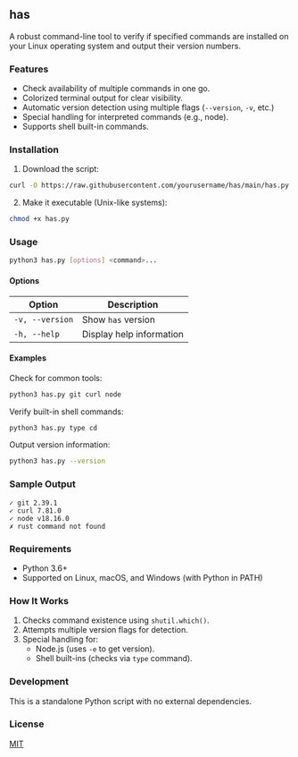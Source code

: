 ## has

A robust command-line tool to verify if specified commands are installed on your Linux operating system and output their version numbers.

### Features

- Check availability of multiple commands in one go.
- Colorized terminal output for clear visibility.
- Automatic version detection using multiple flags (`--version`, `-v`, etc.)
- Special handling for interpreted commands (e.g., node).
- Supports shell built-in commands.

### Installation

1. Download the script:
```bash
curl -O https://raw.githubusercontent.com/yourusername/has/main/has.py
```
2. Make it executable (Unix-like systems):
```bash
chmod +x has.py
```

### Usage

```bash
python3 has.py [options] <command>...
```

#### Options

| Option          | Description                          |
|-----------------|--------------------------------------|
| `-v, --version` | Show `has` version                  |
| `-h, --help`    | Display help information            |

#### Examples

Check for common tools:
```bash
python3 has.py git curl node
```

Verify built-in shell commands:
```bash
python3 has.py type cd
```

Output version information:
```bash
python3 has.py --version
```

### Sample Output

```text
✓ git 2.39.1
✓ curl 7.81.0
✓ node v18.16.0
✗ rust command not found
```

### Requirements

- Python 3.6+
- Supported on Linux, macOS, and Windows (with Python in PATH)

### How It Works

1. Checks command existence using `shutil.which()`.
2. Attempts multiple version flags for detection.
3. Special handling for:
   - Node.js (uses `-e` to get version).
   - Shell built-ins (checks via `type` command).

### Development

This is a standalone Python script with no external dependencies.

### License

[MIT](LICENSE)
